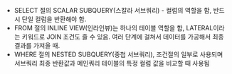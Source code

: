  - SELECT 절의 SCALAR SUBQUERY(스칼라 서브쿼리) - 컬럼의 역할을 함, 반드시 단일 컬럼을 반환해야 함.
 - FROM 절의 INLINE VIEW(인라인뷰)는 하나의 테이블 역할을 함, LATERAL이라는 키워드로 JOIN 조건도 줄 수 있음. 여러 단계에 걸쳐서 데이터를 가공해서 최종 결과를 가져올 때.
 - WHERE 절의 NESTED SUBQUERY(중첩 서브쿼리), 조건절의 일부로 사용되며 서브쿼리 최종 반환값과 메인쿼리 테이블의 특정 컬럼 값을 비교할 때 사용됨
